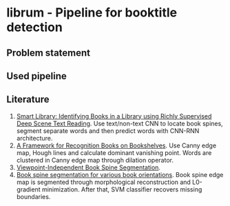 # librum - Pipeline for booktitle detection

## **Problem statement**

## **Used pipeline**


## **Literature**
1.  [Smart Library: Identifying Books in a Library using Richly Supervised Deep
Scene Text Reading](https://arxiv.org/pdf/1611.07385.pdf). Use text/non-text CNN to locate book spines, segment separate words and then predict words with CNN-RNN architecture.
2. [A Framework for Recognition Books on Bookshelves](https://www.researchgate.net/publication/220778125_A_Framework_for_Recognition_Books_on_Bookshelves). Use Canny edge map, Hough lines and calculate dominant vanishing point. Words are clustered in Canny edge map through dilation operator. 
3. [Viewpoint-Independent Book Spine Segmentation](https://www.researchgate.net/publication/269299980_Viewpoint-independent_book_spine_segmentation).
4. [Book spine segmentation for various book orientations](https://www.researchgate.net/publication/300412373_Book_spine_segmentation_for_various_book_orientations). Book spine edge map is segmented through morphological reconstruction and L0-gradient minimization. After that, SVM classifier recovers missing boundaries. 
